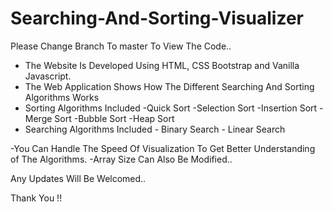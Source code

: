 # Searching-And-Sorting-Visualizer
Please Change Branch To master To View The Code..
- The Website Is Developed Using HTML, CSS Bootstrap and Vanilla Javascript.
- The Web Application Shows How The Different Searching And Sorting Algorithms Works
- Sorting Algorithms Included
          -Quick Sort
          -Selection Sort
          -Insertion Sort
          -Merge Sort
          -Bubble Sort
          -Heap Sort
 - Searching Algorithms Included
          - Binary Search
          - Linear Search
 
 -You Can Handle The Speed Of Visualization To Get Better Understanding of The Algorithms.
 -Array Size Can Also Be Modified..
 
 Any Updates Will Be Welcomed..
 
 Thank You !!
